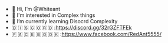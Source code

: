 - 👋 Hi, I’m @Whiteant
- 👀 I'm interested in Complex things
- 🌱 I’m currently learning Disocrd Complexity
- 🇩 🇮 🇸 🇨 🇴 🇷 🇩 :https://discord.gg/32rGZFTFEk
- 🇫 🇦 🇨 🇪 🇧 🇴 🇴 🇰 :https://www.facebook.com/RedAnt5555/
<!---
whiteant005/whiteant005 is a ✨ special ✨ repository because its `README.md` (this file) appears on your GitHub profile.
You can click the Preview link to take a look at your changes.
--->

